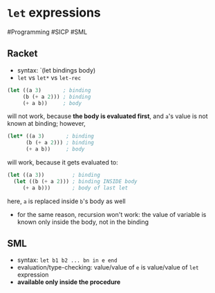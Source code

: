 # `let` expressions
#Programming #SICP #SML
## Racket
+ syntax: `(let bindings body)
+ `let` vs `let*` vs `let-rec`
````scheme
(let ((a 3) 	  ; binding
	 (b (+ a 2))) ; binding
	 (+ a b)) 	  ; body
 ````
will not work, because **the body is evaluated first**, and `a`'s value is not known at binding; however,
````scheme
(let* ((a 3) 	   ; binding
	  (b (+ a 2))) ; binding
 	  (+ a b)) 	   ; body
 ````
will work, because it gets evaluated to:
````scheme
(let ((a 3))		 ; binding
  (let ((b (+ a 2))) ; binding INSIDE body
	 (+ a b)))       ; body of last let
 ````
here, `a` is replaced inside `b`'s body as well
+ for the same reason, recursion won't work: the value of variable is known only inside the body, not in the binding


## SML
+ syntax: `let b1 b2 ... bn in e end` 
+ evaluation/type-checking: value/value of `e` is value/value of `let` expression
+ **available only inside the procedure**